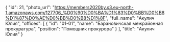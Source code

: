 {
    "id": 21,
    "photo_url": "https://members2020by.s3.eu-north-1.amazonaws.com/127706_%D0%90%D0%BA%D1%83%D0%BB%D0%B8%D1%87%D0%AE%D0%BB%D0%B8%D1%8F",
    "full_name": "Акулич Юлия",
    "offices": [
        {
            "id": "01-01",
            "name": "Барановичская межрайонная прокуратура",
            "position": "Помощник прокурора"
        }
    ],
    "title": "Акулич Юлия"
}